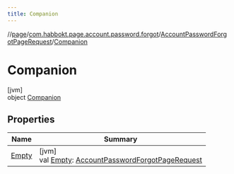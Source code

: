 ```yaml
---
title: Companion
---
```

//[page](../../../../index.html)/[com.habbokt.page.account.password.forgot](../../index.html)/[AccountPasswordForgotPageRequest](../index.html)/[Companion](index.html)



# Companion



[jvm]\
object [Companion](index.html)



## Properties


| Name | Summary |
|---|---|
| [Empty](-empty.html) | [jvm]<br>val [Empty](-empty.html): [AccountPasswordForgotPageRequest](../index.html) |

